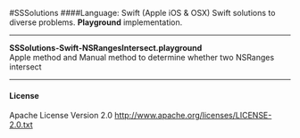 #SSSolutions
####Language: Swift (Apple iOS & OSX)
Swift solutions to diverse problems. **Playground** implementation. 

***

**SSSolutions-Swift-NSRangesIntersect.playground**  
Apple method and Manual method to determine whether two NSRanges intersect

***

#### License
Apache License Version 2.0
http://www.apache.org/licenses/LICENSE-2.0.txt